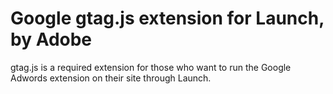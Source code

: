 # Google gtag.js extension for Launch, by Adobe

gtag.js is a required extension for those who want to run the Google Adwords extension on their site through Launch.
